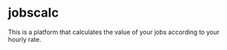 # jobscalc

This is a platform that calculates the value of your jobs according to your hourly rate.
